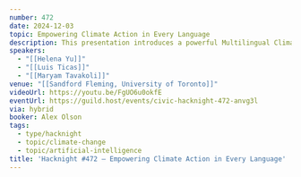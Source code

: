 ```yaml
---
number: 472
date: 2024-12-03
topic: Empowering Climate Action in Every Language
description: This presentation introduces a powerful Multilingual Climate Chatbot, designed to bridge the gap in climate education for all Torontonians, especially youth and marginalized communities. Built on advanced Retrieval-Augmented Generation (RAG) architecture, this chatbot uses fine-tuned embedding models and hybrid search to cut through the disjointed, jargon-heavy climate information that currently limits engagement and creates barriers.
speakers:
  - "[[Helena Yu]]"
  - "[[Luis Ticas]]"
  - "[[Maryam Tavakoli]]"
venue: "[[Sandford Fleming, University of Toronto]]"
videoUrl: https://youtu.be/FgUO6u0okfE
eventUrl: https://guild.host/events/civic-hacknight-472-anvg3l
via: hybrid
booker: Alex Olson
tags:
  - type/hacknight
  - topic/climate-change
  - topic/artificial-intelligence
title: 'Hacknight #472 – Empowering Climate Action in Every Language'
---
```

